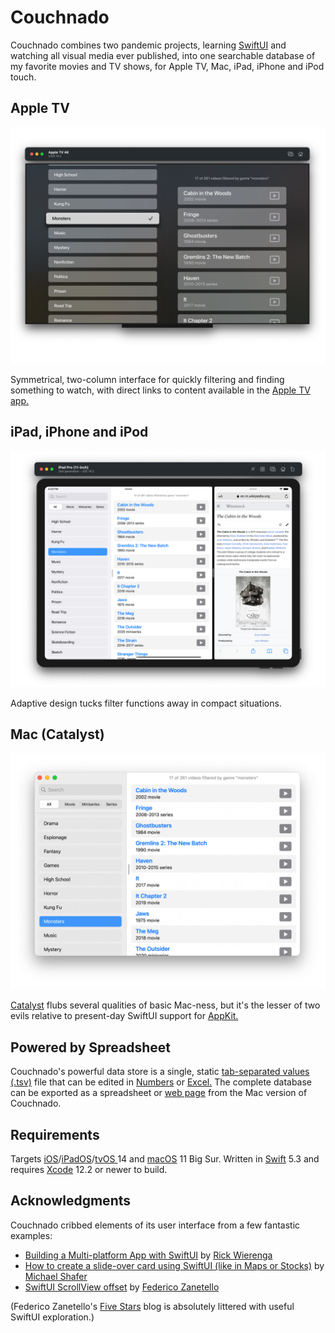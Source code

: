 # Couchnado

Couchnado combines two pandemic projects, learning [SwiftUI](https://developer.apple.com/xcode/swiftui) and watching all visual media ever published, into one searchable database of my favorite movies and TV shows, for Apple TV, Mac, iPad, iPhone and iPod touch.

## Apple TV

![](Couchnado/CouchnadoTV.png)

Symmetrical, two-column interface for quickly filtering and finding something to watch, with direct links to content available in the [Apple TV app.](https://www.apple.com/apple-tv-app)

## iPad, iPhone and iPod

![](Couchnado/Couchnado.png)

Adaptive design tucks filter functions away in compact situations.

## Mac (Catalyst)

![](Couchnado/CouchnadoMac.png)

[Catalyst](https://developer.apple.com/mac-catalyst) flubs several qualities of basic Mac-ness, but it's the lesser of two evils relative to present-day SwiftUI support for [AppKit.](https://developer.apple.com/documentation/appkit)

## Powered by Spreadsheet

Couchnado's powerful data store is a single, static [tab-separated values (.tsv)](https://en.wikipedia.org/wiki/Tab-separated_values) file that can be edited in [Numbers](https://www.apple.com/numbers) or [Excel.](https://www.microsoft.com/en-ww/microsoft-365/excel) The complete database can be exported as a spreadsheet or [web page](https://toddheasley.github.io/couchnado/index.html) from the Mac version of Couchnado.

## Requirements

Targets [iOS](https://developer.apple.com/ios)/[iPadOS](https://developer.apple.com/ipad)/[tvOS ](https://developer.apple.com/tvos) 14 and [macOS](https://developer.apple.com/macos) 11 Big Sur. Written in [Swift](https://developer.apple.com/documentation/swift) 5.3 and requires [Xcode](https://developer.apple.com/xcode) 12.2 or newer to build.

## Acknowledgments

Couchnado cribbed elements of its user interface from a few fantastic examples:

* [Building a Multi-platform App with SwiftUI](https://heartbeat.fritz.ai/building-a-multi-platform-app-with-swiftui-5336bce94689) by [Rick Wierenga](https://gist.github.com/rickwierenga)
* [How to create a slide-over card using SwiftUI (like in Maps or Stocks)](https://www.mozzafiller.com/posts/swiftui-slide-over-card-like-maps-stocks) by [Michael Shafer](https://github.com/mshafer)
* [SwiftUI ScrollView offset](https://fivestars.blog/swiftui/scrollview-offset.html) by [Federico Zanetello](https://github.com/zntfdr)

(Federico Zanetello's [Five Stars](https://fivestars.blog) blog is absolutely littered with useful SwiftUI exploration.)
